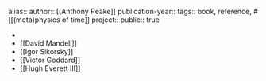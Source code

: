 alias::
author:: [[Anthony Peake]] 
publication-year::
tags:: book, reference, #[[(meta)physics of time]]
project:: 
public:: true

-
- [[David Mandell]]
- [[Igor Sikorsky]]
- [[Victor Goddard]]
- [[Hugh Everett III]]